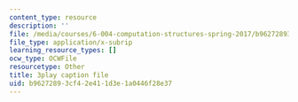 ```yaml
---
content_type: resource
description: ''
file: /media/courses/6-004-computation-structures-spring-2017/b96272893cf42e411d3e1a0446f28e37_776ZuSOo6hg.srt
file_type: application/x-subrip
learning_resource_types: []
ocw_type: OCWFile
resourcetype: Other
title: 3play caption file
uid: b9627289-3cf4-2e41-1d3e-1a0446f28e37
---
```

